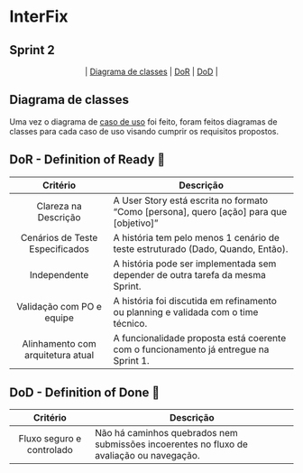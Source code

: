# InterFix

## Sprint 2

<p align="center">
| <a href = "#classes">Diagrama de classes</a> |
<a href ="#DoR">DoR</a> |
<a href ="DoD">DoD</a> |
</p>

## Diagrama de classes <a id="classes"></a>
Uma vez o diagrama de [caso de uso](https://github.com/RenteriaJuan/Gestao-de-Chamados/blob/main/Diagramas/ChamadosGestao.asta) foi feito, foram feitos diagramas de classes para cada caso de uso visando cumprir os requisitos propostos.

## DoR - Definition of Ready 🏅 <a id="DoR"></a>

|              Critério              | Descrição                                                                                          |
| :--------------------------------: | -------------------------------------------------------------------------------------------------- |
|        Clareza na Descrição        | A User Story está escrita no formato “Como [persona], quero [ação] para que [objetivo]”            |
|  Cenários de Teste Especificados   | A história tem pelo menos 1 cenário de teste estruturado (Dado, Quando, Então).                    |
|            Independente            | A história pode ser implementada sem depender de outra tarefa da mesma Sprint.                     |
|     Validação com PO e equipe      | A história foi discutida em refinamento ou planning e validada com o time técnico.                 |
| Alinhamento com arquitetura atual  | A funcionalidade proposta está coerente com o funcionamento já entregue na Sprint 1.               |


## DoD - Definition of Done 🏅 <a id="DoD"></a>

|              Critério              | Descrição                                                                                          |
| :--------------------------------: | -------------------------------------------------------------------------------------------------- |
|         Fluxo seguro e controlado  | Não há caminhos quebrados nem submissões incoerentes no fluxo de avaliação ou navegação.          |
